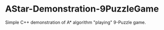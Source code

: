 # AStar-Demonstration-9PuzzleGame
Simple C++ demonstration of A* algorithm "playing" 9-Puzzle game.
